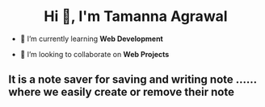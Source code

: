 <h1 align="center">Hi 👋, I'm Tamanna Agrawal </h1>

- 🌱 I’m currently learning **Web Development**

- 👯 I’m looking to collaborate on **Web Projects**

## It is a note saver for saving and writing note ...... where we easily create or remove their note 
